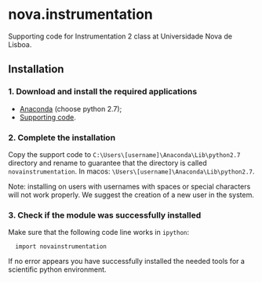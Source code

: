 nova.instrumentation
====================

Supporting code for Instrumentation 2 class at Universidade Nova de Lisboa.


## Installation
### 1. Download and install the required applications
- [Anaconda](http://continuum.io/downloads) (choose python 2.7);
- [Supporting code](https://github.com/hgamboa/novainstrumentation).

### 2. Complete the installation
Copy the support code to `C:\Users\[username]\Anaconda\Lib\python2.7` directory and rename to guarantee that the directory is called `novainstrumentation`. In macos: `\Users\[username]\Anaconda\Lib\python2.7`. 
  
Note: installing on users with usernames with spaces or special characters will not work properly. We suggest the creation of a new user in the system.

### 3. Check if the module was successfully installed  
Make sure that the following code line works in `ipython`:

      import novainstrumentation

If no error appears you have successfully installed the needed tools for a scientific python environment.
